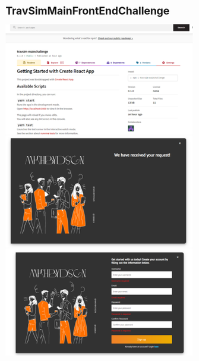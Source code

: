 # TravSimMainFrontEndChallenge
![Test Image 1](https://github.com/SeanMkhabela/TravSimMainFrontEndChallenge/blob/main/package.png)
![Test Image 2](https://github.com/SeanMkhabela/TravSimMainFrontEndChallenge/blob/main/main.png)
![Test Image 3](https://github.com/SeanMkhabela/TravSimMainFrontEndChallenge/blob/main/maincha.png)
